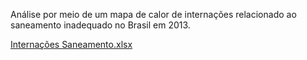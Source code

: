 Análise por meio de um mapa de calor de internações relacionado ao saneamento inadequado no Brasil em 2013. 

[Internações Saneamento.xlsx](https://github.com/user-attachments/files/17317090/Internacoes.Saneamento.xlsx)
